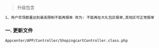 > 升级包含

	1、用户农场数量达到最高限制不能再报单 改为: 不能再在大礼包区报单,其他区可正常报单
	
### 一. 更新文件

	Appcenter/APP/Controller/ShopingcartController.class.php